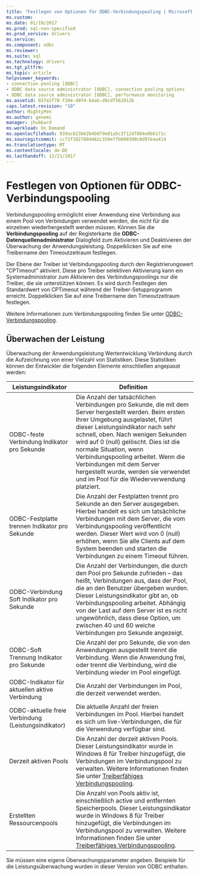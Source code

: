 ```yaml
---
title: "Festlegen von Optionen für ODBC-Verbindungspooling | Microsoft Docs"
ms.custom: 
ms.date: 01/19/2017
ms.prod: sql-non-specified
ms.prod_service: drivers
ms.service: 
ms.component: odbc
ms.reviewer: 
ms.suite: sql
ms.technology: drivers
ms.tgt_pltfrm: 
ms.topic: article
helpviewer_keywords:
- connection pooling [ODBC]
- ODBC data source administrator [ODBC], connection pooling options
- ODBC data source administrator [ODBC], performance monitoring
ms.assetid: 037e2f78-f204-40f4-b4ab-d9cdf562012b
caps.latest.revision: "10"
author: MightyPen
ms.author: genemi
manager: jhubbard
ms.workload: On Demand
ms.openlocfilehash: 939ac623b62b4b079e81a5c3f12df804e0b6171c
ms.sourcegitcommit: cc71f1027884462c359effb898390c8d97eaa414
ms.translationtype: MT
ms.contentlocale: de-DE
ms.lasthandoff: 12/21/2017
---
```

# <a name="setting-odbc-connection-pooling-options"></a>Festlegen von Optionen für ODBC-Verbindungspooling
Verbindungspooling ermöglicht einer Anwendung eine Verbindung aus einem Pool von Verbindungen verwendet werden, die nicht für die einzelnen wiederhergestellt werden müssen. Können Sie die **Verbindungspooling** auf der Registerkarte die **ODBC-Datenquellenadministrator** Dialogfeld zum Aktivieren und Deaktivieren der Überwachung der Anwendungsleistung. Doppelklicken Sie auf eine Treibername den Timeoutzeitraum festlegen.  
  
 Der Ebene der Treiber ist Verbindungspooling durch den Registrierungswert "CPTimeout" aktiviert. Diese pro Treiber selektiven Aktivierung kann ein Systemadministrator zum Aktivieren des Verbindungspoolings nur die Treiber, die sie unterstützen können. Es wird durch Festlegen den Standardwert von CPTimeout während der Treiber-Setupprogramm erreicht. Doppelklicken Sie auf eine Treibername den Timeoutzeitraum festlegen.  
  
 Weitere Informationen zum Verbindungspooling finden Sie unter [ODBC-Verbindungspooling](../../odbc/reference/develop-app/driver-manager-connection-pooling.md).  
  
## <a name="performance-monitoring"></a>Überwachen der Leistung  
 Überwachung der Anwendungsleistung Wertentwicklung Verbindung durch die Aufzeichnung von einer Vielzahl von Statistiken. Diese Statistiken können der Entwickler die folgenden Elemente einschließen angepasst werden:  
  
|Leistungsindikator|Definition|  
|-------------|----------------|  
|ODBC-feste Verbindung Indikator pro Sekunde|Die Anzahl der tatsächlichen Verbindungen pro Sekunde, die mit dem Server hergestellt werden. Beim ersten Ihrer Umgebung ausgelastet, führt dieser Leistungsindikator nach sehr schnell, oben. Nach wenigen Sekunden wird auf 0 (null) gelöscht. Dies ist die normale Situation, wenn Verbindungspooling arbeitet. Wenn die Verbindungen mit dem Server hergestellt wurde, werden sie verwendet und im Pool für die Wiederverwendung platziert.|  
|ODBC-Festplatte trennen Indikator pro Sekunde|Die Anzahl der Festplatten trennt pro Sekunde an den Server ausgegeben. Hierbei handelt es sich um tatsächliche Verbindungen mit dem Server, die vom Verbindungspooling veröffentlicht werden. Dieser Wert wird von 0 (null) erhöhen, wenn Sie alle Clients auf dem System beenden und starten die Verbindungen zu einem Timeout führen.|  
|ODBC-Verbindung Soft Indikator pro Sekunde|Die Anzahl der Verbindungen, die durch den Pool pro Sekunde zufrieden – das heißt, Verbindungen aus, dass der Pool, die an den Benutzer übergeben wurden. Dieser Leistungsindikator gibt an, ob Verbindungspooling arbeitet. Abhängig von der Last auf dem Server ist es nicht ungewöhnlich, dass diese Option, um zwischen 40 und 60 weiche Verbindungen pro Sekunde angezeigt.|  
|ODBC-Soft Trennung Indikator pro Sekunde|Die Anzahl der pro Sekunde, die von den Anwendungen ausgestellt trennt die Verbindung. Wenn die Anwendung frei, oder trennt die Verbindung, wird die Verbindung wieder im Pool eingefügt.|  
|ODBC-Indikator für aktuellen aktive Verbindung|Die Anzahl der Verbindungen im Pool, die derzeit verwendet werden.|  
|ODBC-aktuelle freie Verbindung (Leistungsindikator)|Die aktuelle Anzahl der freien Verbindungen im Pool. Hierbei handelt es sich um live-Verbindungen, die für die Verwendung verfügbar sind.|  
|Derzeit aktiven Pools|Die Anzahl der derzeit aktiven Pools. Dieser Leistungsindikator wurde in Windows 8 für Treiber hinzugefügt, die Verbindungen im Verbindungspool zu verwalten. Weitere Informationen finden Sie unter [Treiberfähiges Verbindungspooling](../../odbc/reference/develop-app/driver-aware-connection-pooling.md).|  
|Erstellten Ressourcenpools|Die Anzahl von Pools aktiv ist, einschließlich active und entfernten Speicherpools. Dieser Leistungsindikator wurde in Windows 8 für Treiber hinzugefügt, die Verbindungen im Verbindungspool zu verwalten. Weitere Informationen finden Sie unter [Treiberfähiges Verbindungspooling](../../odbc/reference/develop-app/driver-aware-connection-pooling.md).|  
  
 Sie müssen eine eigene Überwachungsparameter angeben. Beispiele für die Leistungsüberwachung wurden in dieser Version von ODBC enthalten.
